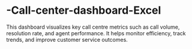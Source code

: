 # -Call-center-dashboard-Excel
This dashboard visualizes key call centre metrics such as call volume, resolution rate, and agent performance. It helps monitor efficiency, track trends, and improve customer service outcomes.
